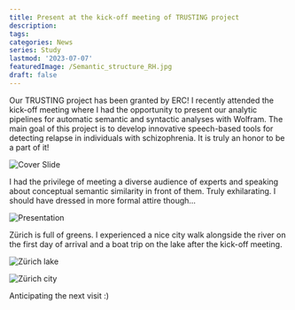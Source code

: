 ```yaml
---
title: Present at the kick-off meeting of TRUSTING project 
description:
tags: 
categories: News
series: Study
lastmod: '2023-07-07'
featuredImage: /Semantic_structure_RH.jpg
draft: false
---
```


<!--more-->


Our TRUSTING project has been granted by ERC! I recently attended the kick-off meeting where I had the opportunity to present our analytic pipelines for automatic semantic and syntactic analyses with Wolfram. The main goal of this project is to develop innovative speech-based tools for detecting relapse in individuals with schizophrenia. It is truly an honor to be a part of it!

![Cover Slide](/Semantic_structure_RH.jpg)

I had the privilege of meeting a diverse audience of experts and speaking about conceptual semantic similarity in front of them. Truly exhilarating. I should have dressed in more formal attire though...

![Presentation](/Rui_talk_zurich_kickoff.jpg)

Zürich is full of greens. I experienced a nice city walk alongside the river on the first day of arrival and a boat trip on the lake after the kick-off meeting. 

![Zürich lake](/zurich_kickoff_lake.jpg)

![Zürich city](/zurich_kickoff_city.jpg)

Anticipating the next visit :)
